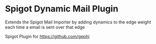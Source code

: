 # Spigot Dynamic Mail Plugin

Extends the Spigot Mail Importer by adding dynamics to the edge weight each time a email is sent over that edge


Spigot Plugin for https://github.com/gephi

